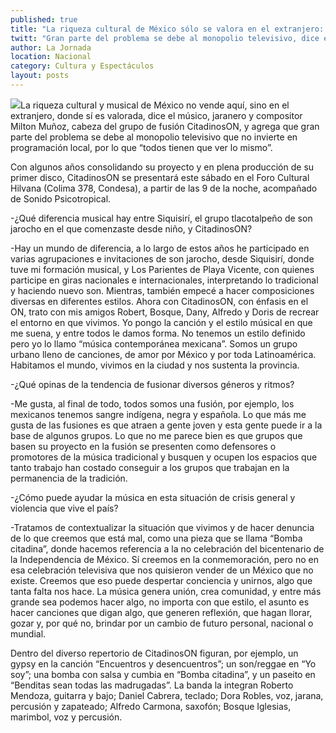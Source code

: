 ```yaml
---
published: true
title: "La riqueza cultural de México sólo se valora en el extranjero: Milton Muñoz"
twitt: "Gran parte del problema se debe al monopolio televisivo, dice el músico."
author: La Jornada
location: Nacional
category: Cultura y Espectáculos
layout: posts
---
```


![](http://i.imgur.com/H0JkXYem.jpg)La riqueza cultural y musical de México no vende aquí, sino en el extranjero, donde sí es valorada, dice el músico, jaranero y compositor Milton Muñoz, cabeza del grupo de fusión CitadinosON, y agrega que gran parte del problema se debe al monopolio televisivo que no invierte en programación local, por lo que “todos tienen que ver lo mismo”.

Con algunos años consolidando su proyecto y en plena producción de su primer disco, CitadinosON se presentará este sábado en el Foro Cultural Hilvana (Colima 378, Condesa), a partir de las 9 de la noche, acompañado de Sonido Psicotropical.

-¿Qué diferencia musical hay entre Siquisirí, el grupo tlacotalpeño de son jarocho en el que comenzaste desde niño, y CitadinosON?

-Hay un mundo de diferencia, a lo largo de estos años he participado en varias agrupaciones e invitaciones de son jarocho, desde Siquisirí, donde tuve mi formación musical, y Los Parientes de Playa Vicente, con quienes participe en giras nacionales e internacionales, interpretando lo tradicional y haciendo nuevo son. Mientras, también empecé a hacer composiciones diversas en diferentes estilos. Ahora con CitadinosON, con énfasis en el ON, trato con mis amigos Robert, Bosque, Dany, Alfredo y Doris de recrear el entorno en que vivimos. Yo pongo la canción y el estilo músical en que me suena, y entre todos le damos forma. No tenemos un estilo definido pero yo lo llamo “música contemporánea mexicana”. Somos un grupo urbano lleno de canciones, de amor por México y por toda Latinoamérica. Habitamos el mundo, vivimos en la ciudad y nos sustenta la provincia.

-¿Qué opinas de la tendencia de fusionar diversos géneros y ritmos?

-Me gusta, al final de todo, todos somos una fusión, por ejemplo, los mexicanos tenemos sangre indígena, negra y española. Lo que más me gusta de las fusiones es que atraen a gente joven y esta gente puede ir a la base de algunos grupos. Lo que no me parece bien es que grupos que basen su proyecto en la fusión se presenten como defensores o promotores de la música tradicional y busquen y ocupen los espacios que tanto trabajo han costado conseguir a los grupos que trabajan en la permanencia de la tradición.

-¿Cómo puede ayudar la música en esta situación de crisis general y violencia que vive el país?

-Tratamos de contextualizar la situación que vivimos y de hacer denuncia de lo que creemos que está mal, como una pieza que se llama “Bomba citadina”, donde hacemos referencia a la no celebración del bicentenario de la Independencia de México. Sí creemos en la conmemoración, pero no en esa celebración televisiva que nos quisieron vender de un México que no existe. Creemos que eso puede despertar conciencia y unirnos, algo que tanta falta nos hace. La música genera unión, crea comunidad, y entre más grande sea podemos hacer algo, no importa con que estilo, el asunto es hacer canciones que digan algo, que generen reflexión, que hagan llorar, gozar y, por qué no, brindar por un cambio de futuro personal, nacional o mundial.

Dentro del diverso repertorio de CitadinosON figuran, por ejemplo, un gypsy en la canción “Encuentros y desencuentros”; un son/reggae en “Yo soy”; una bomba con salsa y cumbia en “Bomba citadina”, y un paseito en “Benditas sean todas las madrugadas”. La banda la integran Roberto Mendoza, guitarra y bajo; Daniel Cabrera, teclado; Dora Robles, voz, jarana, percusión y zapateado; Alfredo Carmona, saxofón; Bosque Iglesias, marimbol, voz y percusión.
